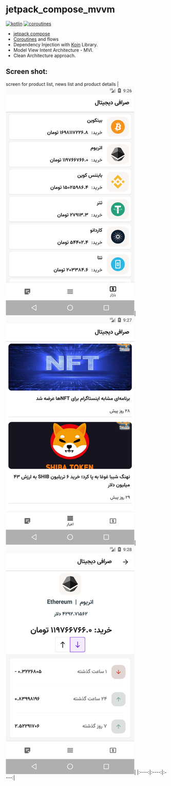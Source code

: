 # jetpack_compose_mvvm
[![kotlin](https://img.shields.io/badge/Kotlin-1.5.xxx-blue)](https://kotlinlang.org/) [![coroutines](https://img.shields.io/badge/Coroutines-Asynchronous-red)](https://developer.android.com/kotlin/coroutines)

- [jetpack compose](https://developer.android.com/jetpack/compose)
- [Coroutines](https://developer.android.com/kotlin/coroutines) and flows
- Dependency Injection with [Koin](https://github.com/InsertKoinIO/koin "Koin") Library.
- Model View Intent Architecture - MVI.
- Clean Architecture approach.

## **Screen shot:** 
screen for product list, news list and product details
|<img src="product_screen.png" width=400/>|<img src="news_screen.png" width=400/>|<img src="product_details_screen.png" width=400/>|
|:----:|:----:|:----:|

